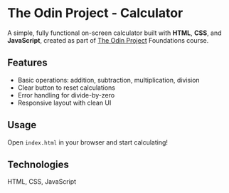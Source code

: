 # The Odin Project - Calculator

A simple, fully functional on-screen calculator built with **HTML**, **CSS**, and **JavaScript**, created as part of [The Odin Project](https://www.theodinproject.com/lessons/foundations-calculator) Foundations course.

## Features

- Basic operations: addition, subtraction, multiplication, division
- Clear button to reset calculations
- Error handling for divide-by-zero
- Responsive layout with clean UI

## Usage

Open `index.html` in your browser and start calculating!

## Technologies

HTML, CSS, JavaScript
